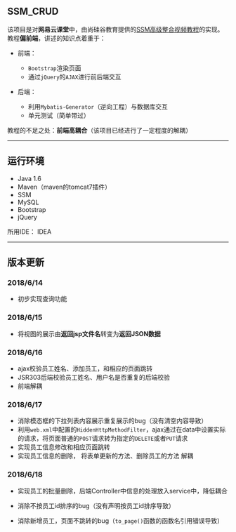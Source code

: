 ## SSM_CRUD

该项目是对**网易云课堂**中，由尚硅谷教育提供的[SSM高级整合视频教程](http://study.163.com/course/courseMain.htm?courseId=1003862031)的实现。教程**偏前端**，讲述的知识点着重于：
- 前端：
    - `Bootstrap`渲染页面
    - 通过`jQuery`的`AJAX`进行前后端交互

- 后端：
    - 利用`Mybatis-Generator`（逆向工程）与数据库交互
    - 单元测试（简单带过）

教程的不足之处：**前端高耦合**（该项目已经进行了一定程度的解耦）

***
## 运行环境

- Java 1.6
- Maven（maven的tomcat7插件）
- SSM
- MySQL
- Bootstrap
- jQuery

所用IDE： IDEA

***
## 版本更新

### 2018/6/14

- 初步实现查询功能

### 2018/6/15

- 将视图的展示由**返回jsp文件名**转变为**返回JSON数据**

### 2018/6/16

- ajax校验员工姓名、添加员工，和相应的页面跳转
- JSR303后端校验员工姓名、用户名是否重复的后端校验
- 前端解耦

### 2018/6/17

- 消除模态框的下拉列表内容展示重复展示的bug（没有清空内容导致）
- 利用`web.xml`中配置的`HiddenHttpMethodFilter`，ajax通过在data中设置实际的请求，将页面普通的`POST`请求转为指定的`DELETE`或者`PUT`请求
- 实现员工信息修改和相应页面跳转
- 实现员工信息的删除， 将表单更新的方法、删除员工的方法 解耦

### 2018/6/18

- 实现员工的批量删除，后端Controller中信息的处理放入service中，降低耦合

- 消除不按员工id排序的bug（没有声明按员工id排序导致）

- 消除新增员工，页面不跳转的bug（`to_page()`函数的函数名引用错误导致）
